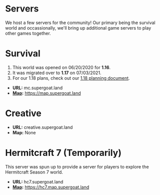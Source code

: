 # Servers

We host a few servers for the community! Our primary being the survival world and occassionally, we'll bring up
additional game servers to play other games together.

# Survival

1. This world was opened on 06/20/2020 for **1.16**.
2. It was migrated over to **1.17** on 07/03/2021.
3. For our 1.18 plans, check out our [1.18 planning document](servers/1.18.md).

- **URL:** mc.supergoat.land
- **[Map](servers/survivalmap.md):** https://map.supergoat.land

# Creative

- **URL:** creative.supergoat.land
- **Map:** None

# Hermitcraft 7 (Temporarily)

This server was spun up to provide a server for players to explore the Hermitcraft Season 7 world.

- **URL:** hc7.supergoat.land
- **[Map](servers/hc7map.md):** https://hc7.map.supergoat.land
